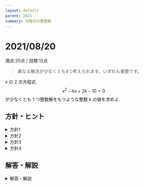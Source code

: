 ```yaml
---
layout: default
parent: 2021
summary: 方程式の整数解
---
```


# 2021/08/20

満点:20点 / 目標:12点

> 異なる解法が少なくとも4つ考えられます。いずれも重要です。

$x$ の $2$ 次方程式 $$x^2-kx+2k-10=0$$ が少なくとも $1$ つ整数解をもつような整数 $k$ の値を求めよ.

<div style="page-break-before:always"></div>

## 方針・ヒント

<details markdown="1">
<summary>方針1</summary>

- 整数解を $\alpha$, 他の解を $\beta$ として, 解と係数の関係を利用する.

</details>

<details markdown="1">
<summary>方針2</summary>

- 整数解を $\alpha$ として, 方程式に代入し, $k$ について解く. $k$ が整数になるように, $\alpha$ の値を定める.

</details>

<details markdown="1">
<summary>方針3</summary>

- 整数解を $\alpha$ として, 方程式に代入し, $\alpha$ について解く. $\alpha$ が整数になるように, $k$ の値を定める.

</details>

<details markdown="1">
<summary>方針4</summary>

- 整数解を $\alpha$ として, 方程式に代入し, (整数) × (整数) = (定数) の形を作る.

</details>

<div style="page-break-before:always"></div>

## 解答・解説

<details markdown="1">
<summary>解答・解説</summary>

方程式の**整数解**を求める問題です. 人によって出来がはっきり分かれました. この問題が求めていることを理解できたかどうかの違いだと思います.

4つの解法について, それぞれ解説していきます.

### 方針1: 解と係数の関係

パターン的な解法です. 特に**どちらも整数**のときはこの解法を選択することになります.

$2$ つの解を $\alpha$, $\beta$ とすると, 解と係数の関係から

$$
\left\lbrace
\begin{array}[l]
a\alpha + \beta = k\newline
\alpha \beta = 2k-10
\end{array}
\right.
$$

となります. ここで $\alpha + \beta = k$ に着目すると, $\alpha$ と $k$ が整数になるなら $\beta$ も整数になることがわかります. なによりこの問題は $k$ を求める問題ですから, $\alpha$ と $\beta$ が特定できればいいのです. $k$ を消去して $(\alpha,\ \beta)$ の組を見つけましょう.

### 方針2: $k$ について解く

不定方程式では**1つの文字について解く**ことで解決する方法が強力です.

整数解 $x=\alpha$ を代入した $\alpha^2-k\alpha+2k-10=0$ を, どちらか1文字の方程式として解くことになりますが, **$k$ は最高で $1$ 次ですから, 楽に解けます.** 実際に $k$ について解くときは, 分母が $0$ にならないように確認を忘れず行いましょう. $\alpha \neq 2$ に注意して,
$$k=\frac{\alpha^2-10}{\alpha-2} \ (\alpha \neq 2)$$
となります. あとは次数を下げてしらみつぶし.



![](img/mathterro_20210820_01.jpg)

<div style="page-break-before:always"></div>

### 方針3: $\alpha$ について解く

$\alpha$ について解くと,
$$\alpha = \frac{k \pm \sqrt{k^2-8k+40}}{2}$$
となります. あとは $k^2-8k+40$ が平方数になるように $k$ の値を求めることになります.

ここで注意したいのが,

> $\alpha$ が整数 $\Rightarrow$ $k^2-8k+40$ が平方数

ということで, 逆は成り立ちません. なぜなら $k \pm \sqrt{k^2-8k+40}$ が奇数になることがあるからです. そこで, 実際に $k$ が求まったあと, $\alpha$ が本当に整数になるか代入して確認する必要があります. これが**十分性の確認**です.

### 方針4: 直接 (整数) × (整数) = (定数) を作る

計算力さえあれば一撃で終わります. 少し技巧的な変形が要るので, その場で思いつかなくても仕方ないかなって感じです.

![](img/mathterro_20210820_02.jpg)

![](img/mathterro_20210820_03.jpg)

</details>